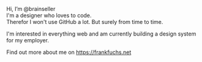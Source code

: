 Hi, I’m @brainseller  
I'm a designer who loves to code.  
Therefor I won't use GitHub a lot. But surely from time to time.

I'm interested in everything web and am currently building a design system for my employer.

Find out more about me on https://frankfuchs.net

<!---
brainseller/brainseller is a ✨ special ✨ repository because its `README.md` (this file) appears on your GitHub profile.
You can click the Preview link to take a look at your changes.
--->
